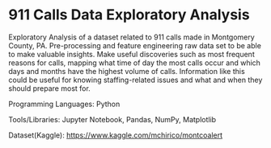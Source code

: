 # 911 Calls Data Exploratory Analysis

Exploratory Analysis of a dataset related to 911 calls made in Montgomery County, PA.
Pre-processing and feature engineering raw data set to be able to make valuable insights.
Make useful discoveries such as most frequent reasons for calls, mapping what time of day the most calls 
occur and which days and months have the highest volume of calls. Information like this could be useful for 
knowing staffing-related issues and what and when they should prepare most for.


Programming Languages: Python

Tools/Libraries: Jupyter Notebook, Pandas, NumPy, Matplotlib

Dataset(Kaggle): https://www.kaggle.com/mchirico/montcoalert
